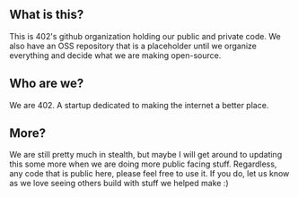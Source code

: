 ## What is this?
This is 402's github organization holding our public and private code. We also have an OSS repository that is a placeholder until we organize everything and decide what we are making open-source.

## Who are we?
We are 402. A startup dedicated to making the internet a better place.

## More?
We are still pretty much in stealth, but maybe I will get around to updating this some more when we are doing more public facing stuff. Regardless, any code that is public here, please feel free to use it. If you do, let us know as we love seeing others build with stuff we helped make :)
